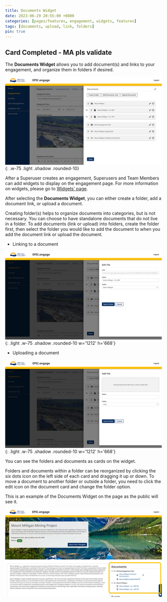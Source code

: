 ```yaml
---
title: Documents Widget
date: 2023-06-29 20:55:00 +0800
categories: [pages/features, engagement, widgets, features]
tags: [documents, upload, link, folders]
pin: true
---
```


## Card Completed - MA pls validate 

The **Documents Widget** allows you to add document(s) and links to your engagement, and organize them in folders if desired.

![Documents Widget](/assets/UserGuideImages/Images/documents-widget/documents-widget-documents-widget-internal-with-2-folders-and-some-documents.png){: .w-75 .light .shadow .rounded-10} 

After a Superuser creates an engagement, Superusers and Team Members can add widgets to display on the engagement page. For more information on widgets, please go to [Widgets' page](/met-guide/posts/widgets/).

After selecting the **Documents Widget**, you can either create a folder, add a document link, or upload a document.

Creating folder(s) helps to organize documents into categories, but is not necessary. You can choose to have standalone documents that do not live in a folder. To add documents (link or upload) into folders, create the folder first, then select the folder you would like to add the document to when you add the document link or upload the document.

- Linking to a document

![Document Link](/assets/UserGuideImages/Images/documents-widget/documents-widget-image-of-link-to-document.png){: .light .w-75 .shadow .rounded-10 w='1212' h='668'}

- Uploading a document

![Document Upload](/assets/UserGuideImages/Images/documents-widget/documents-widget-image-of-upload-document.png){: .light .w-75 .shadow .rounded-10 w='1212' h='668'}

You can see the folders and documents as cards on the widget.

Folders and documents within a folder can be reorganized by clicking the six dots icon on the left side of each card and dragging it up or down. To move a document to another folder or outside a folder, you need to click the edit icon on the document card and change the folder option.

This is an example of the Documents Widget on the page as the public will see it.

![Documents Widget Public](/assets/UserGuideImages/Images/documents-widget/documents-widget-documents-widget-internal-with-3-folders-1-folder-open-showing-2-3-upload-documents-and-document-links.png)
